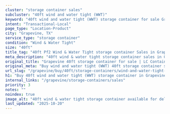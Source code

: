 ```yaml
---
cluster: "storage container sales"
subcluster: "40ft wind and water tight (WWT)"
keyword: "40ft wind and water tight (WWT) storage container for sale Grapevine, TX"
intent: "Transactional-Local"
page_type: "Location-Product"
city: "Grapevine, TX"
service_type: "storage container"
condition: "Wind & Water Tight"
size: "40ft"
title_tag: "40ft Pf2 Wind & Water Tight storage container Sales in Grapevine | LC Container"
meta_description: "40ft wind & water tight storage container sales in Grapevine. Fast delivery, competitive pricing. Serving storage containers area. Quote ID: Q70. Call (214) 524-4168 for your free quote today."
original_title: "Grapevine 40ft storage container for sale | LC Container"
original_meta: "Buy wind and water tight (WWT) 40ft storage container sale with local delivery in Grapevine, TX. LC Container — local Since 2003. Request a fast quote today."
url_slug: "/grapevine/buy/40ft/storage-containers/wind-and-water-tight-wwt"
h1: "Buy 40ft wind and water tight (WWT) storage container in Grapevine"
internal_links: "/grapevine/storage-containers/sales"
priority: 3
notes: ""
noindex: true
image_alt: "40ft wind & water tight storage container available for delivery in Grapevine"
last_updated: "2025-10-20"
---
```


<!-- TODO: Add unique city/inventory copy, images, and internal links here. -->
